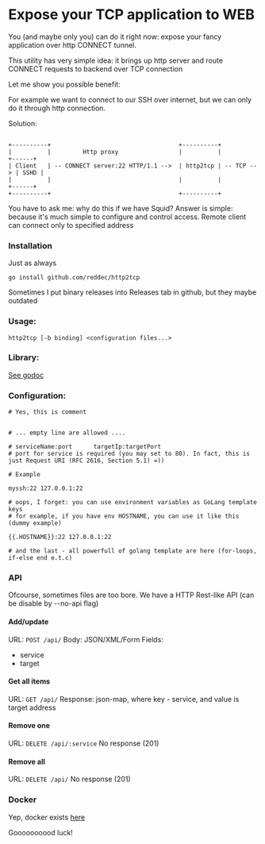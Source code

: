 # Expose your TCP application to WEB

You (and maybe only you) can do it right now: expose your fancy application over 
http CONNECT tunnel.

This utility has very simple idea: it brings up http server and route CONNECT requests
to backend over TCP connection

Let me show you possible benefit:

For example we want to connect to our SSH over internet, but we can only do it through 
http connection. 

Solution:

```

+----------+                                    +----------+
|          |         Http proxy                 |          |            +------+
| Client   | -- CONNECT server:22 HTTP/1.1 -->  | http2tcp | -- TCP --> | SSHD |
|          |                                    |          |            +------+
+----------+                                    +----------+

```


You have to ask me: why do this if we have Squid? Answer is simple: because it's much
simple to configure and control access. Remote client can connect only to specified
address

### Installation

Just as always

`go install github.com/reddec/http2tcp`

Sometimes I put binary releases into Releases tab in github, but they maybe outdated

### Usage:

`http2tcp [-b binding] <configuration files...>`

### Library:

[See godoc](https://godoc.org/github.com/reddec/http2tcp)

### Configuration:


```
# Yes, this is comment


# ... empty line are allowed ....

# serviceName:port      targetIp:targetPort
# port for service is required (you may set to 80). In fact, this is just Request URI (RFC 2616, Section 5.1) =))

# Example

myssh:22 127.0.0.1:22

# oops, I forget: you can use environment variables as GoLang template keys
# for example, if you have env HOSTNAME, you can use it like this (dummy example)

{{.HOSTNAME}}:22 127.0.0.1:22

# and the last - all powerfull of golang template are here (for-loops, if-else end e.t.c)
```

### API

Ofcourse, sometimes files are too bore. We have a HTTP Rest-like API (can be disable by --no-api flag)

#### Add/update

URL: `POST /api/` 
Body: JSON/XML/Form
Fields:

* service
* target

#### Get all items

URL: `GET /api/` 
Response: json-map, where key - service, and value is target address

#### Remove one

URL: `DELETE /api/:service`
No response (201)

#### Remove all

URL: `DELETE /api/`
No response (201)

### Docker

Yep, docker exists [here](https://hub.docker.com/r/reddec/http2tcp/)

Goooooooood luck!